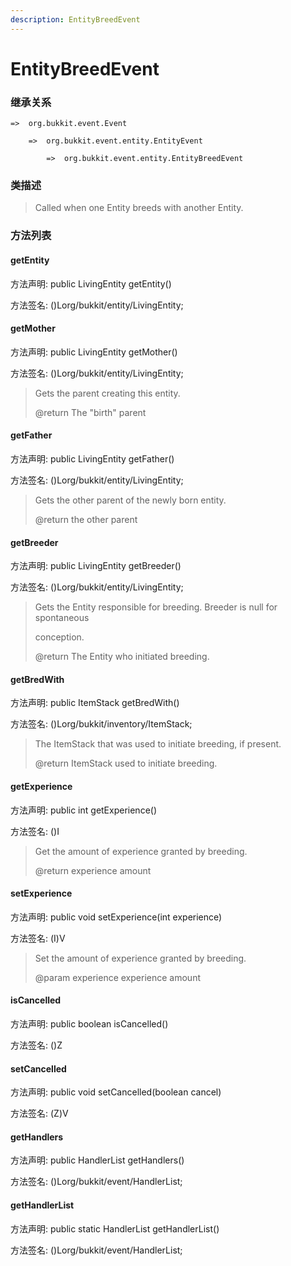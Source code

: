 ```yaml
---
description: EntityBreedEvent
---
```


# EntityBreedEvent

### 继承关系

    =>  org.bukkit.event.Event

        =>  org.bukkit.event.entity.EntityEvent

            =>  org.bukkit.event.entity.EntityBreedEvent

### 类描述

> Called when one Entity breeds with another Entity.

### 方法列表

#### getEntity

方法声明: public LivingEntity getEntity()

方法签名: ()Lorg/bukkit/entity/LivingEntity;

#### getMother

方法声明: public LivingEntity getMother()

方法签名: ()Lorg/bukkit/entity/LivingEntity;

> Gets the parent creating this entity.
>
> @return The "birth" parent

#### getFather

方法声明: public LivingEntity getFather()

方法签名: ()Lorg/bukkit/entity/LivingEntity;

> Gets the other parent of the newly born entity.
>
> @return the other parent

#### getBreeder

方法声明: public LivingEntity getBreeder()

方法签名: ()Lorg/bukkit/entity/LivingEntity;

> Gets the Entity responsible for breeding. Breeder is null for spontaneous
>
> conception.
>
> @return The Entity who initiated breeding.

#### getBredWith

方法声明: public ItemStack getBredWith()

方法签名: ()Lorg/bukkit/inventory/ItemStack;

> The ItemStack that was used to initiate breeding, if present.
>
> @return ItemStack used to initiate breeding.

#### getExperience

方法声明: public int getExperience()

方法签名: ()I

> Get the amount of experience granted by breeding.
>
> @return experience amount

#### setExperience

方法声明: public void setExperience(int experience)

方法签名: (I)V

> Set the amount of experience granted by breeding.
>
> @param experience experience amount

#### isCancelled

方法声明: public boolean isCancelled()

方法签名: ()Z

#### setCancelled

方法声明: public void setCancelled(boolean cancel)

方法签名: (Z)V

#### getHandlers

方法声明: public HandlerList getHandlers()

方法签名: ()Lorg/bukkit/event/HandlerList;

#### getHandlerList

方法声明: public static HandlerList getHandlerList()

方法签名: ()Lorg/bukkit/event/HandlerList;